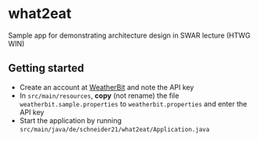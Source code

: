 # what2eat

Sample app for demonstrating architecture design in SWAR lecture (HTWG WIN)

## Getting started

- Create an account at [WeatherBit](https://www.weatherbit.io/) and note the API key
- In `src/main/resources`, **copy** (not rename) the file `weatherbit.sample.properties` to `weatherbit.properties` and
  enter the API key
- Start the application by running `src/main/java/de/schneider21/what2eat/Application.java`